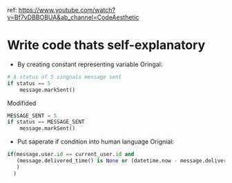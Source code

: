 ref: https://www.youtube.com/watch?v=Bf7vDBBOBUA&ab_channel=CodeAesthetic

# Write code thats self-explanatory

- By creating constant representing variable
Oringal:
```python
# A status of 5 singnals message sent
if status == 5
	message.markSent()
```
Modifided
```python
MESSAGE_SENT = 5
if status == MESSAGE_SENT
	message.markSent()
```

- Put saperate if condition into human language
Orignial:
```python
if(message.user.id == current_user.id and 
   (message.delivered_time() is None or (datetime.now - message.delivered_time().seconds < 300) 
   )
  )
```